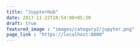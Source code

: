 ```yaml
---
title: "JuypterHub"
date: 2017-11-22T18:54:08+05:30
draft: true
featured_image : "images/category2/jupyter.png"
page_link : "https://localhost:8000"
---
```


